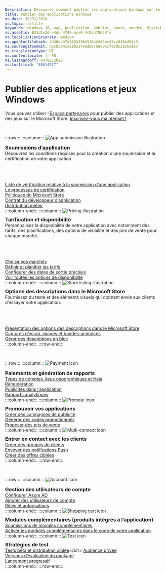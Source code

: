 ```yaml
---
Description: Découvrez comment publier vos applications Windows sur le Microsoft Store.
title: Publier des applications Windows
ms.date: 10/31/2018
ms.topic: article
keywords: windows 10, uwp, publication, publier, vente, vendre, distribuer, distribution, store, tableau de bord
ms.assetid: 631d1e2d-e4da-4740-ace0-4c0ad78653fe
ms.localizationpriority: medium
ms.openlocfilehash: 4d30eb37e9633496e510a2e05ec48cc819bd51c9
ms.sourcegitcommit: 08cb5a4ca2e02179ad6b768c841fe3d5216bcae3
ms.translationtype: HT
ms.contentlocale: fr-FR
ms.lasthandoff: 04/02/2020
ms.locfileid: "80614977"
---
```

# <a name="publish-windows-apps-and-games"></a>Publier des applications et jeux Windows  

Vous pouvez utiliser l’[Espace partenaires](https://partner.microsoft.com/dashboard) pour publier des applications et des jeux sur le Microsoft Store. [Inscrivez-vous maintenant !](https://developer.microsoft.com/store/register)

<br/>

:::row:::
    :::column:::
        <img src="https://docs.microsoft.com/media/illustrations/teams-fast-track.svg" alt="App submission illustration" />
        <h3 style="margin-top: 10px; margin-bottom: 0px">Soumissions d’application</h3>
        <p style="margin-top: 0px; margin-bottom: 50px">Découvrez les conditions requises pour la création d’une soumission et la certification de votre application.</p>
        <br>
        <a href="app-submissions.md">Liste de vérification relative à la soumission d’une application</a><br/>
        <a href="the-app-certification-process.md">Le processus de certification</a><br/>
        <a href="store-policies.md">Politiques du Microsoft Store</a><br/>
        <a href="//docs.microsoft.com/legal/windows/agreements/app-developer-agreement">Contrat du développeur d’application</a><br/>
        <a href="distribute-lob-apps-to-enterprises.md">Distribution métier</a><br/>
    :::column-end:::
    :::column:::
        <img src="https://docs.microsoft.com/media/illustrations/bcs-partner-advanced-management- billing-7.svg" alt="Pricing illustration" />
        <h3 style="margin-top: 10px; margin-bottom: 0px">Tarification et disponibilité</h3>
        <p style="margin-top: 0px; margin-bottom: 50px">Personnalisez la disponibilité de votre application avec notamment des tarifs, des planifications, des options de visibilité et des prix de vente pour chaque marché.</p>
        <br>
        <a href="define-pricing-and-market-selection.md">Choisir vos marchés</a><br/>
        <a href="set-and-schedule-app-pricing.md">Définir et planifier les tarifs</a><br/>
        <a href="configure-precise-release-scheduling.md">Configurer des dates de sortie précises</a><br/>
        <a href="set-app-pricing-and-availability.md">Voir toutes les options de disponibilité</a><br/>
    :::column-end:::
    :::column:::
        <img src="https://docs.microsoft.com/media/illustrations/biztalk-get-started-scenarios.svg" alt="Store listing illustration" />
        <h3 style="margin-top: 10px; margin-bottom: 0px">Options des descriptions dans le Microsoft Store</h3>
        <p style="margin-top: 0px; margin-bottom: 50px">Fournissez du texte et des éléments visuels qui donnent envie aux clients d’essayer votre application.</p>
        <br>
        <a href="create-app-store-listings.md">Présentation des options des descriptions dans le Microsoft Store</a><br/>
        <a href="app-screenshots-and-images.md">Captures d’écran, images et bandes-annonces</a><br/>
        <a href="import-and-export-store-listings.md">Gérer des descriptions en bloc</a><br/>
    :::column-end:::
:::row-end:::

<br/>

:::row:::
    :::column:::
        <img src="https://docs.microsoft.com/media/illustrations/team-services-get-started-account-manager.svg" alt="Payment icon" />
        <h3 style="margin-top: 10px; margin-bottom: 0px">Paiements et génération de rapports</h3>
        <a href="account-types-locations-and-fees.md">Types de comptes, lieux géographiques et frais</a><br/>
        <a href="getting-paid-apps.md">Rémunération</a><br/>
        <a href="in-app-ads.md">Publicités dans l’application</a><br/>
        <a href="analytics.md">Rapports analytiques</a><br/>
    :::column-end:::
    :::column:::
        <img src="https://docs.microsoft.com/media/illustrations/ms365enterprise-partner-news-2.svg" alt="Promote icon" />
        <h3 style="margin-top: 10px; margin-bottom: 0px">Promouvoir vos applications</h3>
        <a href="create-an-ad-campaign-for-your-app.md">Créer des campagnes de publicité</a><br/>
        <a href="generate-promotional-codes.md">Générer des codes promotionnels</a><br/>
        <a href="put-apps-and-add-ons-on-sale.md">Proposer des prix de vente</a><br/>
    :::column-end:::
    :::column:::
        <img src="https://docs.microsoft.com/media/illustrations/virtualization-hperv-server-community.svg" alt="Multi-connect icon" />
        <h3 style="margin-top: 10px; margin-bottom: 0px">Entrer en contact avec les clients</h3>
        <a href="create-customer-groups.md">Créer des groupes de clients</a><br/>
        <a href="send-push-notifications-to-your-apps-customers.md">Envoyer des notifications Push</a><br/>
        <a href="use-targeted-offers-to-maximize-engagement-and-conversions.md">Créer des offres ciblées</a><br/>
    :::column-end:::
:::row-end:::

<br/>

:::row:::
    :::column:::
        <img src="https://docs.microsoft.com/media/illustrations/bcs-user-management-add-customer-1.svg" alt="Account icon" />
        <h3 style="margin-top: 10px; margin-bottom: 0px">Gestion des utilisateurs de compte</h3>
        <a href="associate-azure-ad-with-dev-center.md">Configurer Azure AD</a><br/>
        <a href="add-users-groups-and-azure-ad-applications.md">Ajouter des utilisateurs de compte</a><br/>
        <a href="set-custom-permissions-for-account-users.md">Rôles et autorisations</a><br/>
    :::column-end:::
    :::column:::
        <img src="https://docs.microsoft.com/media/illustrations/sql-get-started-download.svg" alt="Shopping cart icon" />
        <h3 style="margin-top: 10px; margin-bottom: 0px">Modules complémentaires (produits intégrés à l’application)</h3>
        <a href="add-on-submissions.md">Soumissions de modules complémentaires</a><br/>
        <a href="../monetize/in-app-purchases-and-trials.md">Activer les modules complémentaires dans le code de votre application</a><br/>
    :::column-end:::
    :::column:::
        <img src="https://docs.microsoft.com/media/illustrations/team-services-dev-ops-test.svg" alt="Test icon" />
        <h3 style="margin-top: 10px; margin-bottom: 0px">Stratégies de test</h3>
        <a href="beta-testing-and-targeted-distribution.md">Tests bêta et distribution ciblée</a></br/> <a href="choose-visibility-options.md#audience">Audience privée</a><br/>
        <a href="package-flights.md">Versions d’évaluation du package</a><br/>
        <a href="gradual-package-rollout.md">Lancement progressif</a><br/>
    :::column-end:::
:::row-end:::
